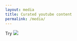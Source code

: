 ```yaml
---
layout: media
title: Curated youtube content
permalink: /media/
---
```

[{pl1}]: {https://www.youtube.com/playlist?list=PLIsQ7ns9vF5BlSWHzSDfrUGrRApl_rKUc}



Try ![][{pl1}]
